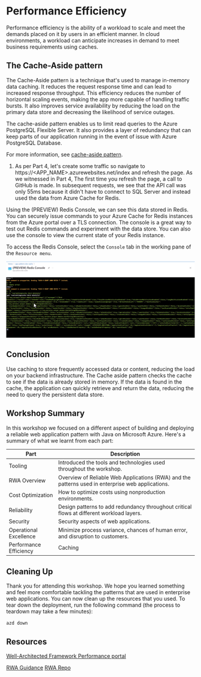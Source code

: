 # Performance Efficiency

Performance efficiency is the ability of a workload to scale and meet the demands placed on it by users in an efficient manner. In cloud environments, a workload can anticipate increases in demand to meet business requirements using caches.

## The Cache-Aside pattern

The Cache-Aside pattern is a technique that's used to manage in-memory data caching. It reduces the request response time and can lead to increased response throughput. This efficiency reduces the number of horizontal scaling events, making the app more capable of handling traffic bursts. It also improves service availability by reducing the load on the primary data store and decreasing the likelihood of service outages.

The cache-aside pattern enables us to limit read queries to  the Azure PostgreSQL Flexible Server. It also provides a layer of redundancy that can keep parts of our application running in the event of issue with Azure PostgreSQL Database.

For more information, see [cache-aside pattern](https://learn.microsoft.com/azure/architecture/patterns/cache-aside).

1. As per Part 4, let's create some traffic so navigate to https://<APP_NAME>.azurewebsites.net/index and refresh the page. As we witnessed in Part 4, The first time you refresh the page, a call to GitHub is made. In subsequent requests, we see that the API call was only 55ms because it didn't have to connect to SQL Server and instead used the data from Azure Cache for Redis.

Using the (PREVIEW) Redis Console, we can see this data stored in Redis. You can securely issue commands to your Azure Cache for Redis instances from the Azure portal over a TLS connection. The console is a great way to test out Redis commands and experiment with the data store. You can also use the console to view the current state of your Redis instance.

To access the Redis Console, select the `Console` tab in the working pane of the `Resource menu`. 

![image of Azure Cache for Redis Console shows user settings](images/proseware-redis.png)

## Conclusion

Use caching to store frequently accessed data or content, reducing the load on your backend infrastructure. The Cache aside pattern checks the cache to see if the data is already stored in memory. If the data is found in the cache, the application can quickly retrieve and return the data, reducing the need to query the persistent data store.

## Workshop Summary

In this workshop we focused on a different aspect of building and deploying a reliable web application pattern with Java on Microsoft Azure. Here's a summary of what we learnt from each part:

| Part | Description |
|------|-------------|
| Tooling | Introduced the tools and technologies used throughout the workshop. |
| RWA Overview | Overview of Reliable Web Applications (RWA) and the patterns used in enterprise web applications. |
| Cost Optimization| How to optimize costs using nonproduction environments. |
| Reliability | Design patterns to add redundancy throughout critical flows at different workload layers. |
| Security | Security aspects of web applications. |
| Operational Excellence | Minimize process variance, chances of human error, and disruption to customers. |
| Performance Efficiency| Caching |

## Cleaning Up

Thank you for attending this workshop.  We hope you learned something and feel more comfortable tackling the patterns that are used in enterprise web applications. You can now clean up the resources that you used.
To tear down the deployment, run the following command (the process to teardown may take a few minutes):

```shell
azd down
```

## Resources
[Well-Architected Framework Performance portal](https://learn.microsoft.com/azure/well-architected/performance-efficiency)

[RWA Guidance](https://aka.ms/eap/rwa/java/doc)
[RWA Repo](https://aka.ms/eap/rwa/java)
